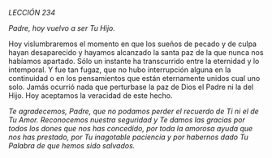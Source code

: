 *LECCIÓN 234*

*Padre, hoy vuelvo a ser Tu Hijo.*

Hoy vislumbraremos el momento en que los sueños de pecado y de culpa hayan desaparecido y hayamos alcanzado la santa paz de la que nunca nos habíamos apartado. Sólo un instante ha transcurrido entre la eternidad y lo intemporal. Y fue tan fugaz, que no hubo interrupción alguna en la continuidad o en los pensamientos que están eternamente unidos cual uno solo. Jamás ocurrió nada que perturbase la paz de Dios el Padre ni la del Hijo. Hoy aceptamos la veracidad de este hecho.

_Te agradecemos, Padre, que no podamos perder el recuerdo de Ti ni el de Tu Amor. Reconocemos nuestra seguridad y Te damos las gracias por todos los dones que nos has concedido, por toda la amorosa ayuda que nos has prestado, por Tu inagotable paciencia y por habernos dado Tu Palabra de que hemos sido salvados._